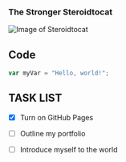 ### The Stronger Steroidtocat
![Image of Steroidtocat](https://octodex.github.com/images/steroidtocat.png)

## Code
``` javascript
var myVar = "Hello, world!";
```

## TASK LIST
- [X] Turn on GitHub Pages
- [ ] Outline my portfolio
- [ ] Introduce myself to the world

